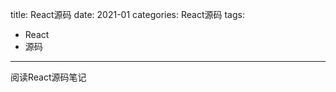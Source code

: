 title: React源码
date: 2021-01
categories: React源码
tags:
- React
- 源码

---

阅读React源码笔记

<!-- more -->
